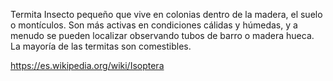 Termita
Insecto pequeño que vive en colonias dentro de la madera, el suelo o montículos. Son más activas en condiciones cálidas y húmedas, y a menudo se pueden localizar observando tubos de barro o madera hueca. La mayoría de las termitas son comestibles.

https://es.wikipedia.org/wiki/Isoptera
